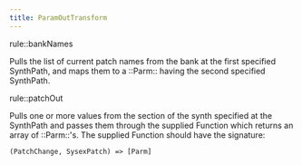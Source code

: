 ```yaml
---
title: ParamOutTransform
---
```


rule::bankNames

Pulls the list of current patch names from the bank at the first specified SynthPath, and maps them to a ::Parm:: having the second specified SynthPath.

rule::patchOut

Pulls one or more values from the section of the synth specified at the SynthPath and passes them through the supplied Function which returns an array of ::Parm::'s. The supplied Function should have the signature:

```
(PatchChange, SysexPatch) => [Parm]
```
